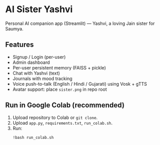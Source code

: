 # AI Sister Yashvi

Personal AI companion app (Streamlit) — Yashvi, a loving Jain sister for Saumya.

## Features
- Signup / Login (per-user)
- Admin dashboard
- Per-user persistent memory (FAISS + pickle)
- Chat with Yashvi (text)
- Journals with mood tracking
- Voice push-to-talk (English / Hindi / Gujarati) using Vosk + gTTS
- Avatar support: place `sister.png` in repo root

## Run in Google Colab (recommended)
1. Upload repository to Colab or `git clone`.
2. Upload `app.py`, `requirements.txt`, `run_colab.sh`.
3. Run:
   ```bash
   !bash run_colab.sh
